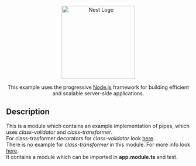 <p align="center">
  <a href="http://nestjs.com/" target="blank"><img src="https://nestjs.com/img/logo-small.svg" width="200" alt="Nest Logo" /></a>
</p>

[circleci-image]: https://img.shields.io/circleci/build/github/nestjs/nest/master?token=abc123def456
[circleci-url]: https://circleci.com/gh/nestjs/nest

  <p align="center">This example uses the progressive <a href="http://nodejs.org" target="_blank">Node.js</a> framework for building efficient and scalable server-side applications.</p>
    <p align="center">

## Description

This is a module which contains an example implementation of pipes, which uses *class-validator* and *class-transformer*.<br/>
For class-trasformer decorators for *class-validator* look <a href='https://github.com/typestack/class-validator?tab=readme-ov-file#validation-decorators'>here</a>.<br/>
There is no example for *class-transformer* in this module. For more info look <a href='https://github.com/nestjs/class-transformer'>here</a>.<br/>
It contains a module which can be imported in **app.module.ts** and test.

